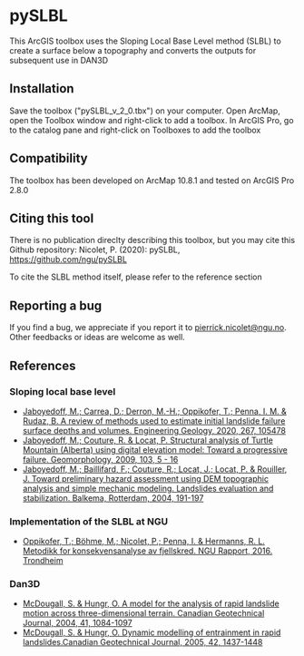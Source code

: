 # pySLBL
This ArcGIS toolbox uses the Sloping Local Base Level method (SLBL) to create a surface below a topography and converts the outputs for subsequent use in DAN3D

## Installation
Save the toolbox ("pySLBL_v_2_0.tbx") on your computer. Open ArcMap, open the Toolbox window and right-click to add a toolbox. In ArcGIS Pro, go to the catalog pane and right-click on Toolboxes to add the toolbox

## Compatibility
The toolbox has been developed on ArcMap 10.8.1 and tested on ArcGIS Pro 2.8.0

## Citing this tool
There is no publication direclty describing this toolbox, but you may cite this Github repository: Nicolet, P. (2020): pySLBL, https://github.com/ngu/pySLBL

To cite the SLBL method itself, please refer to the reference section

## Reporting a bug
If you find a bug, we appreciate if you report it to pierrick.nicolet@ngu.no. Other feedbacks or ideas are welcome as well.

## References

### Sloping local base level
* [Jaboyedoff, M.; Carrea, D.; Derron, M.-H.; Oppikofer, T.; Penna, I. M. & Rudaz, B. A review of methods used to estimate initial landslide failure surface depths and volumes. Engineering Geology, 2020, 267, 105478](https://www.sciencedirect.com/science/article/pii/S0013795219302078)
* [Jaboyedoff, M.; Couture, R. & Locat, P. Structural analysis of Turtle Mountain (Alberta) using digital elevation model: Toward a progressive failure. Geomorphology, 2009, 103, 5 - 16](https://www.sciencedirect.com/science/article/pii/S0169555X08001426)
* [Jaboyedoff, M.; Baillifard, F.; Couture, R.; Locat, J.; Locat, P. & Rouiller, J. Toward preliminary hazard assessment using DEM topographic analysis and simple mechanic modeling. Landslides evaluation and stabilization. Balkema, Rotterdam, 2004, 191-197](https://quanterra.ch/wp-content/uploads/2015/11/Toward_preliminary_hazard_RIO2004.pdf)

### Implementation of the SLBL at NGU

* [Oppikofer, T.; Böhme, M.; Nicolet, P.; Penna, I. & Hermanns, R. L. Metodikk for konsekvensanalyse av fjellskred. NGU Rapport, 2016. Trondheim](https://www.ngu.no/upload/Publikasjoner/Rapporter/2016/2016_047.pdf)

### Dan3D

* [McDougall, S. & Hungr, O. A model for the analysis of rapid landslide motion across three-dimensional terrain. Canadian Geotechnical Journal, 2004, 41, 1084-1097](https://cdnsciencepub.com/doi/abs/10.1139/t04-052)
* [McDougall, S. & Hungr, O. Dynamic modelling of entrainment in rapid landslides.Canadian Geotechnical Journal, 2005, 42, 1437-1448](https://cdnsciencepub.com/doi/abs/10.1139/t05-064)
